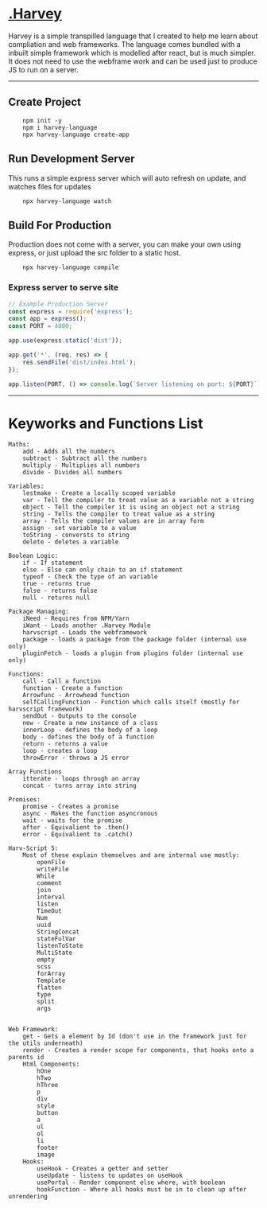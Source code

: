 # [.Harvey](https://github.com/Gerald12344/Harvey-Language)

Harvey is a simple transpilled language that I created to help me learn about compliation and web frameworks. The language comes bundled with a inbuilt simple framework which is modelled after react, but is much simpler. It does not need to use the webframe work and can be used just to produce JS to run on a server.

---

## Create Project

```
    npm init -y
    npm i harvey-language
    npx harvey-language create-app
```

## Run Development Server

This runs a simple express server which will auto refresh on update, and watches files for updates

```
    npx harvey-language watch
```

## Build For Production

Production does not come with a server, you can make your own using express, or just upload the src folder to a static host.

```
    npx harvey-language compile
```

### Express server to serve site

```js
// Example Production Server
const express = require('express');
const app = express();
const PORT = 4000;

app.use(express.static('dist'));

app.get('*', (req, res) => {
    res.sendFile('dist/index.html');
});

app.listen(PORT, () => console.log(`Server listening on port: ${PORT}`));
```

---

# Keyworks and Functions List

```
Maths:
    add - Adds all the numbers
    subtract - Subtract all the numbers
    multiply - Multiplies all numbers
    divide - Divides all numbers

Variables:
    lestmake - Create a locally scoped variable
    var - Tell the compiler to treat value as a variable not a string
    object - Tell the compiler it is using an object not a string
    string - Tells the compiler to treat value as a string
    array - Tells the compiler values are in array form
    assign - set variable to a value
    toString - conversts to string
    delete - deletes a variable

Boolean Logic:
    if - If statement
    else - Else can only chain to an if statement
    typeof - Check the type of an variable
    true - returns true
    false - returns false
    null - returns null

Package Managing:
    iNeed - Requires from NPM/Yarn
    iWant - Loads another .Harvey Module
    harvscript - Loads the webframework
    package - loads a package from the package folder (internal use only)
    pluginFetch - loads a plugin from plugins folder (internal use only)

Functions:
    call - Call a function
    function - Create a function
    Arrowfunc - Arrowhead function
    selfCallingFunction - Function which calls itself (mostly for harvscript framework)
    sendOut - Outputs to the console
    new - Create a new instance of a class
    innerLoop - defines the body of a loop
    body - defines the body of a function
    return - returns a value
    loop - creates a loop
    throwError - throws a JS error

Array Functions
    itterate - loops through an array
    concat - turns array into string

Promises:
    promise - Creates a promise
    async - Makes the function asyncronous
    wait - waits for the promise
    after - Equivalient to .then()
    error - Equivalient to .catch()

Harv-Script 5:
    Most of these explain themselves and are internal use mostly:
        openFile
        writeFile
        While
        comment
        join
        interval
        listen
        TimeOut
        Num
        uuid
        StringConcat
        stateFulVar
        listenToState
        MultiState
        empty
        scss
        forArray
        Template
        flatten
        type
        split
        args


Web Framework:
    get - Gets a element by Id (don't use in the framework just for the utils underneath)
    render - Creates a render scope for components, that hooks onto a parents id
    Html Components:
        hOne
        hTwo
        hThree
        p
        div
        style
        button
        a
        ul
        ol
        li
        footer
        image
    Hooks:
        useHook - Creates a getter and setter
        useUpdate - listens to updates on useHook
        usePortal - Render component else where, with boolean
        hookFunction - Where all hooks must be in to clean up after unrendering

```
